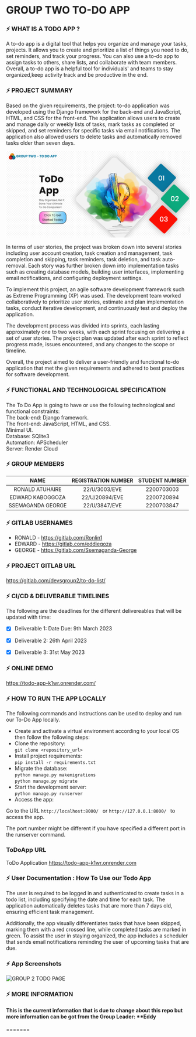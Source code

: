 # GROUP TWO TO-DO APP
### ⚡ WHAT IS A TODO APP ?
A to-do app is a digital tool that helps you organize and manage your tasks, projects. It allows you to create and prioritize a list of things you need to do, set reminders, and track your progress. You can also use a to-do app to assign tasks to others, share lists, and collaborate with team members. Overall, a to-do app is a helpful tool for individuals' and teams to stay organized,keep activity track and be productive in the end.


### ⚡ PROJECT SUMMARY

Based on the given requirements, the project: to-do application was developed using the Django framework for the back-end and JavaScript, HTML, and CSS for the front-end. The application allows users to create and manage daily or weekly lists of tasks, mark tasks as completed or skipped, and set reminders for specific tasks via email notifications. The application also allowed users to delete tasks and automatically removed tasks older than seven days.

![GROUP 2 HOME PAGE](https://raw.githubusercontent.com/Ronlin1/ToDoApp/main/Homepage.PNG)

In terms of user stories, the project was broken down into several stories including user account creation, task creation and management, task completion and skipping, task reminders, task deletion, and task auto-removal. Each story was further broken down into implementation tasks such as creating database models, building user interfaces, implementing email notifications, and configuring deployment settings.

To implement this project, an agile software development framework such as Extreme Programming (XP) was used. The development team worked collaboratively to prioritize user stories, estimate and plan implementation tasks, conduct iterative development, and continuously test and deploy the application.

The development process was divided into sprints, each lasting approximately one to two weeks, with each sprint focusing on delivering a set of user stories. The project plan was updated after each sprint to reflect progress made, issues encountered, and any changes to the scope or timeline.

Overall, the project aimed to deliver a user-friendly and functional to-do application that met the given requirements and adhered to best practices for software development.

### ⚡  FUNCTIONAL AND TECHNOLOGICAL  SPECIFICATION

The To Do App is going to have or use the following technological and functional constraints:
<br>
The back-end: Django framework. <br>
The front-end: JavaScript, HTML, and CSS. <br>
Minimal UI. <br>
Database: SQlite3 <br>
Automation: APScheduler <br>
Server: Render Cloud <br>

### ⚡ GROUP MEMBERS

|      NAME       | REGISTRATION NUMBER | STUDENT NUMBER |
|:---------------:|:------------------:|:--------------:|
| RONALD ATUHAIRE |   22/U/3003/EVE    |   2200703003   |
| EDWARD KABOGGOZA|  22/U/20894/EVE    |   2200720894   |
| SSEMAGANDA GEORGE|  22/U/3847/EVE     |   2200703847   |

### ⚡ GITLAB USERNAMES
- RONALD - https://gitlab.com/Ronlin1 <br>
- EDWARD - https://gitlab.com/eddiegoza <br>
- GEORGE - https://gitlab.com/Ssemaganda-George <br>

### ⚡ PROJECT GITLAB URL
https://gitlab.com/devsgroup2/to-do-list/

### ⚡ CI/CD & DELIVERABLE TIMELINES
The following are the deadlines for the different delivereables that will be updated with time:
- [x] Deliverable 1: Date Due: 9th March 2023 <br>
- [x] Deliverable 2: 26th April 2023 <br>
- [x] Deliverable 3: 31st May 2023 <br>


### ⚡ ONLINE DEMO
https://todo-app-k1wr.onrender.com/

### ⚡ HOW TO RUN THE APP LOCALLY
The following commands and instructions can be used to deploy and run our To-Do App locally.
- Create and activate a virtual environment according to your local OS then follow the following steps:<br>
- Clone the repository:<br>
``` git clone <repository_url> ```
- Install project requirements: <br>
``` pip install -r requirements.txt ```
- Migrate the database:<br>
``` python manage.py makemigrations ```<br>
``` python manage.py migrate ```
- Start the development server:<br>
``` python manage.py runserver ```
- Access the app:<br>

Go to the URL ```http://localhost:8000/ ``` or ```http://127.0.0.1:8000/ ``` to access the app.

The port number might be different if you have specified a different port in the runserver command.

### ToDoApp URL
ToDo Application
https://todo-app-k1wr.onrender.com

### ⚡ User Documentation : How To Use our Todo App
The user is required to be logged in and authenticated to create tasks in a todo list, including specifying the date and time for each task. The application automatically deletes tasks that are more than 7 days old, ensuring efficient task management. 

Additionally, the app visually differentiates tasks that have been skipped, marking them with a red crossed line, while completed tasks are marked in green. To assist the user in staying organized, the app includes a scheduler that sends email notifications reminding the user of upcoming tasks that are due.

### ⚡ App Screenshots
![GROUP 2 TODO PAGE](https://github.com/Ronlin1/ToDoApp/blob/main/ToDoPage.png?raw=true)

### ⚡ MORE INFORMATION
#### This is the current information that is due to change about this repo but more information can be got from the Group Leader: **Eddy
=======

